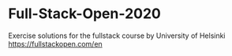 # Full-Stack-Open-2020
Exercise solutions for the fullstack course by University of Helsinki https://fullstackopen.com/en
